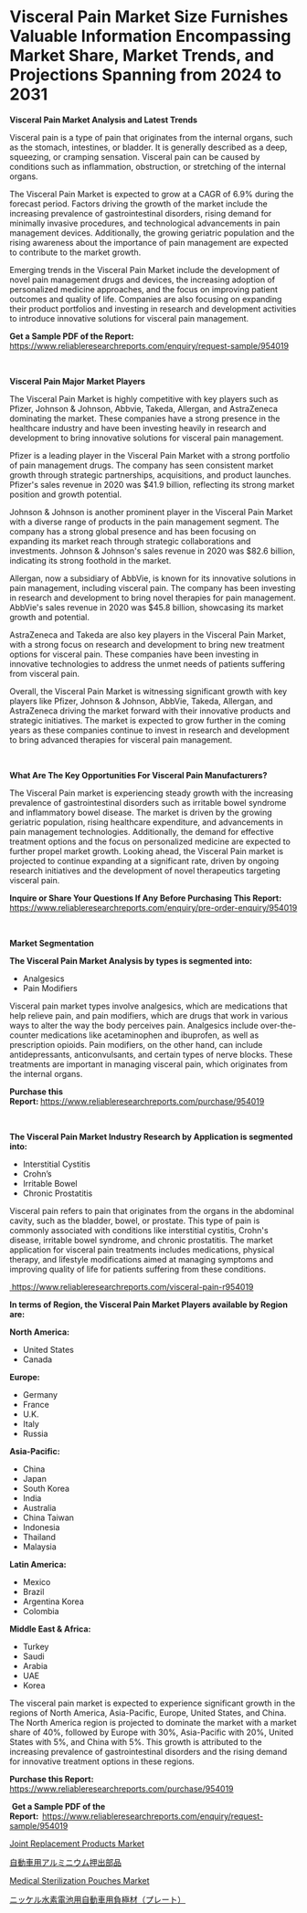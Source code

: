 <p><h1>Visceral Pain Market Size Furnishes Valuable Information Encompassing Market Share, Market Trends, and Projections Spanning from 2024 to 2031</h1></p><p><strong>Visceral Pain Market Analysis and Latest Trends</strong></p>
<p><p>Visceral pain is a type of pain that originates from the internal organs, such as the stomach, intestines, or bladder. It is generally described as a deep, squeezing, or cramping sensation. Visceral pain can be caused by conditions such as inflammation, obstruction, or stretching of the internal organs.</p><p>The Visceral Pain Market is expected to grow at a CAGR of 6.9% during the forecast period. Factors driving the growth of the market include the increasing prevalence of gastrointestinal disorders, rising demand for minimally invasive procedures, and technological advancements in pain management devices. Additionally, the growing geriatric population and the rising awareness about the importance of pain management are expected to contribute to the market growth.</p><p>Emerging trends in the Visceral Pain Market include the development of novel pain management drugs and devices, the increasing adoption of personalized medicine approaches, and the focus on improving patient outcomes and quality of life. Companies are also focusing on expanding their product portfolios and investing in research and development activities to introduce innovative solutions for visceral pain management.</p></p>
<p><strong>Get a Sample PDF of the Report:&nbsp;</strong> <a href="https://www.reliableresearchreports.com/enquiry/request-sample/954019">https://www.reliableresearchreports.com/enquiry/request-sample/954019</a></p>
<p>&nbsp;</p>
<p><strong>Visceral Pain Major Market Players</strong></p>
<p><p>The Visceral Pain Market is highly competitive with key players such as Pfizer, Johnson & Johnson, Abbvie, Takeda, Allergan, and AstraZeneca dominating the market. These companies have a strong presence in the healthcare industry and have been investing heavily in research and development to bring innovative solutions for visceral pain management.</p><p>Pfizer is a leading player in the Visceral Pain Market with a strong portfolio of pain management drugs. The company has seen consistent market growth through strategic partnerships, acquisitions, and product launches. Pfizer's sales revenue in 2020 was $41.9 billion, reflecting its strong market position and growth potential.</p><p>Johnson & Johnson is another prominent player in the Visceral Pain Market with a diverse range of products in the pain management segment. The company has a strong global presence and has been focusing on expanding its market reach through strategic collaborations and investments. Johnson & Johnson's sales revenue in 2020 was $82.6 billion, indicating its strong foothold in the market.</p><p>Allergan, now a subsidiary of AbbVie, is known for its innovative solutions in pain management, including visceral pain. The company has been investing in research and development to bring novel therapies for pain management. AbbVie's sales revenue in 2020 was $45.8 billion, showcasing its market growth and potential.</p><p>AstraZeneca and Takeda are also key players in the Visceral Pain Market, with a strong focus on research and development to bring new treatment options for visceral pain. These companies have been investing in innovative technologies to address the unmet needs of patients suffering from visceral pain.</p><p>Overall, the Visceral Pain Market is witnessing significant growth with key players like Pfizer, Johnson & Johnson, AbbVie, Takeda, Allergan, and AstraZeneca driving the market forward with their innovative products and strategic initiatives. The market is expected to grow further in the coming years as these companies continue to invest in research and development to bring advanced therapies for visceral pain management.</p></p>
<p>&nbsp;</p>
<p><strong>What Are The Key Opportunities For Visceral Pain Manufacturers?</strong></p>
<p><p>The Visceral Pain market is experiencing steady growth with the increasing prevalence of gastrointestinal disorders such as irritable bowel syndrome and inflammatory bowel disease. The market is driven by the growing geriatric population, rising healthcare expenditure, and advancements in pain management technologies. Additionally, the demand for effective treatment options and the focus on personalized medicine are expected to further propel market growth. Looking ahead, the Visceral Pain market is projected to continue expanding at a significant rate, driven by ongoing research initiatives and the development of novel therapeutics targeting visceral pain.</p></p>
<p><strong>Inquire or Share Your Questions If Any Before Purchasing This Report:</strong> <a href="https://www.reliableresearchreports.com/enquiry/pre-order-enquiry/954019">https://www.reliableresearchreports.com/enquiry/pre-order-enquiry/954019</a></p>
<p>&nbsp;</p>
<p><strong>Market Segmentation</strong></p>
<p><strong>The Visceral Pain Market Analysis by types is segmented into:</strong></p>
<p><ul><li>Analgesics</li><li>Pain Modifiers</li></ul></p>
<p><p>Visceral pain market types involve analgesics, which are medications that help relieve pain, and pain modifiers, which are drugs that work in various ways to alter the way the body perceives pain. Analgesics include over-the-counter medications like acetaminophen and ibuprofen, as well as prescription opioids. Pain modifiers, on the other hand, can include antidepressants, anticonvulsants, and certain types of nerve blocks. These treatments are important in managing visceral pain, which originates from the internal organs.</p></p>
<p><strong>Purchase this Report:&nbsp;</strong><a href="https://www.reliableresearchreports.com/purchase/954019">https://www.reliableresearchreports.com/purchase/954019</a></p>
<p>&nbsp;</p>
<p><strong>The Visceral Pain Market Industry Research by Application is segmented into:</strong></p>
<p><ul><li>Interstitial Cystitis</li><li>Crohn’s</li><li>Irritable Bowel</li><li>Chronic Prostatitis</li></ul></p>
<p><p>Visceral pain refers to pain that originates from the organs in the abdominal cavity, such as the bladder, bowel, or prostate. This type of pain is commonly associated with conditions like interstitial cystitis, Crohn's disease, irritable bowel syndrome, and chronic prostatitis. The market application for visceral pain treatments includes medications, physical therapy, and lifestyle modifications aimed at managing symptoms and improving quality of life for patients suffering from these conditions.</p></p>
<p><a href="https://www.reliableresearchreports.com/visceral-pain-r954019">&nbsp;https://www.reliableresearchreports.com/visceral-pain-r954019</a></p>
<p><strong>In terms of Region, the Visceral Pain Market Players available by Region are:</strong></p>
<p>
    <p> <strong> North America: </strong>
        <ul>
            <li>United States</li>
            <li>Canada</li>
        </ul>
        </p> 
    <p> <strong> Europe: </strong>
        <ul>
            <li>Germany</li>
            <li>France</li>
            <li>U.K.</li>
            <li>Italy</li>
            <li>Russia</li>
        </ul>
        </p> 
    <p> <strong> Asia-Pacific: </strong>
        <ul>
            <li>China</li>
            <li>Japan</li>
            <li>South Korea</li>
            <li>India</li>
            <li>Australia</li>
            <li>China Taiwan</li>
            <li>Indonesia</li>
            <li>Thailand</li>
            <li>Malaysia</li>
        </ul>
        </p> 
    <p> <strong> Latin America: </strong>
        <ul>
            <li>Mexico</li>
            <li>Brazil</li>
            <li>Argentina Korea</li>
            <li>Colombia</li>
        </ul>
        </p> 
    <p> <strong> Middle East & Africa: </strong>
        <ul>
            <li>Turkey</li>
            <li>Saudi</li>
            <li>Arabia</li>
            <li>UAE</li>
            <li>Korea</li>
        </ul>
    </p>
    </p>
<p><p>The visceral pain market is expected to experience significant growth in the regions of North America, Asia-Pacific, Europe, United States, and China. The North America region is projected to dominate the market with a market share of 40%, followed by Europe with 30%, Asia-Pacific with 20%, United States with 5%, and China with 5%. This growth is attributed to the increasing prevalence of gastrointestinal disorders and the rising demand for innovative treatment options in these regions.</p></p>
<p><strong>Purchase this Report: </strong><a href="https://www.reliableresearchreports.com/purchase/954019">https://www.reliableresearchreports.com/purchase/954019</a></p>
<p>&nbsp;<strong>Get a Sample PDF of the Report:&nbsp;&nbsp;</strong><a href="https://www.reliableresearchreports.com/enquiry/request-sample/954019">https://www.reliableresearchreports.com/enquiry/request-sample/954019</a></p>
<p><strong></strong></p>
<p><p><a href="https://github.com/wnxtvsgd56/Market-Research-Report-List-1/blob/main/joint-replacement-products-market.md">Joint Replacement Products Market</a></p><p><a href="https://github.com/deonnorth8/Market-Research-Report-List-2/blob/main/5938041174726.md">自動車用アルミニウム押出部品</a></p><p><a href="https://github.com/marlinacrngin/Market-Research-Report-List-1/blob/main/medical-sterilization-pouches-market.md">Medical Sterilization Pouches Market</a></p><p><a href="https://github.com/LizaHeller2023/Market-Research-Report-List-1/blob/main/5796771174727.md">ニッケル水素電池用自動車用負極材（プレート）</a></p></p>